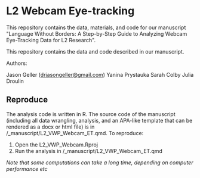 # L2 Webcam Eye-tracking

This repository contains the data, materials, and code for our manuscript "Language Without Borders: A Step-by-Step Guide to Analyzing Webcam Eye-Tracking Data for L2 Research".

This repository contains the data and code described in our manuscript.

Authors:

Jason Geller (drjasongeller@gmail.com)
Yanina Prystauka
Sarah Colby
Julia Droulin

## Reproduce

The analysis code is written in R. The source code of the manuscript (including all data wrangling, analysis, and an APA-like template that can be rendered as a docx or html file) is in /_manuscript/L2_VWP_Webcam_ET.qmd. To reproduce:


1. Open the L2_VWP_Webcam.Rproj
2. Run the analysis in  /_manuscript/L2_VWP_Webcam_ET.qmd

*Note that some computations can take a long time, depending on computer performance etc*
